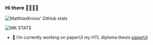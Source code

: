 ### Hi there 👋👨🏻‍💻

![MatthiasKroiss' GitHub stats](https://github-stats-mk.vercel.app/api/top-langs?username=MatthiasKroiss&layout=compact&theme=dark&exclude_repo=syt-raspi,syt-arduino,github-readme-stats)


![MK STATS](https://github-stats-mk.vercel.app/api?username=MatthiasKroiss&show_icons=true&theme=dark)
<!--
**MatthiasKroiss/MatthiasKroiss** is a ✨ _special_ ✨ repository because its `README.md` (this file) appears on your GitHub profile.

Here are some ideas to get you started:


--->
- 🔭 I’m currently working on paperUI my HTL diploma thesis [paperUI](https://paperui.vercel.app)
<!--- 🌱 I’m currently learning ...
- 👯 I’m looking to collaborate on ...
- 🤔 I’m looking for help with ...
- 💬 Ask me about ...
- 📫 How to reach me: ...
- 😄 Pronouns: ...
- ⚡ Fun fact: ...
-->
